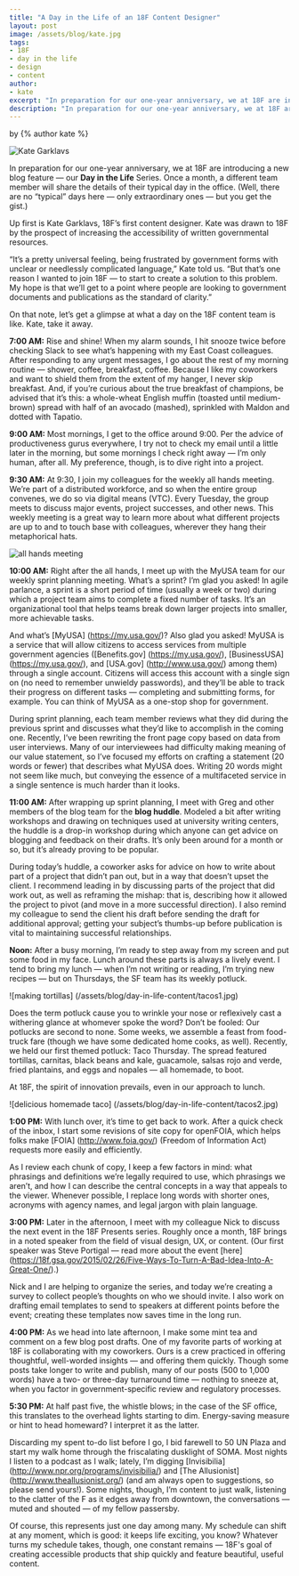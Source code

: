 ```yaml
---
title: "A Day in the Life of an 18F Content Designer"
layout: post
image: /assets/blog/kate.jpg
tags:
- 18F
- day in the life
- design
- content
author:
- kate
excerpt: "In preparation for our one-year anniversary, we at 18F are introducing a new blog feature — our Day in the Life Series. Once a month, a different team member will share the details of their typical day in the office. Up first is Kate Garklavs, Content Designer."
description: "In preparation for our one-year anniversary, we at 18F are introducing a new blog feature — our Day in the Life Series. Once a month, a different team member will share the details of their typical day in the office. Up first is Kate Garklavs, Content Designer."
---
```


<p class="authors">
  by {% author kate %}
</p>

![Kate Garklavs](/assets/blog/day-in-life-content/kate.jpg)

In preparation for our one-year anniversary, we at 18F are introducing a new blog feature — our **Day in the Life** Series. Once a month, a different team member will share the details of their typical day in the office. (Well, there are no “typical” days here — only extraordinary ones — but you get the gist.) 

Up first is Kate Garklavs, 18F’s first content designer. Kate was drawn to 18F by the prospect of increasing the accessibility of written governmental resources. 

“It’s a pretty universal feeling, being frustrated by government forms with unclear or needlessly complicated language,” Kate told us. “But that’s one reason I wanted to join 18F — to start to create a solution to this problem. My hope is that we’ll get to a point where people are looking to government documents and publications as the standard of clarity.”

On that note, let’s get a glimpse at what a day on the 18F content team is like. Kate, take it away. 

**7:00 AM:** Rise and shine! When my alarm sounds, I hit snooze twice before checking Slack to see what’s happening with my East Coast colleagues. After responding to any urgent messages, I go about the rest of my morning routine — shower, coffee, breakfast, coffee. Because I like my coworkers and want to shield them from the extent of my hanger, I never skip breakfast. And, if you’re curious about the true breakfast of champions, be advised that it’s this: a whole-wheat English muffin (toasted until medium-brown) spread with half of an avocado (mashed), sprinkled with Maldon and dotted with Tapatio. 

**9:00 AM:** Most mornings, I get to the office around 9:00. Per the advice of productiveness gurus everywhere, I try not to check my email until a little later in the morning, but some mornings I check right away — I’m only human, after all. My preference, though, is to dive right into a project.

**9:30 AM:** At 9:30, I join my colleagues for the weekly all hands meeting. We’re part of a distributed workforce, and so when the entire group convenes, we do so via digital means (VTC). Every Tuesday, the group meets to discuss major events, project successes, and other news. This weekly meeting is a great way to learn more about what different projects are up to and to touch base with colleagues, wherever they hang their metaphorical hats.

![all hands meeting](/assets/blog/day-in-life-content/allhands.jpg)

**10:00 AM:** Right after the all hands, I meet up with the MyUSA team for our weekly sprint planning meeting. What’s a sprint? I’m glad you asked! In agile parlance, a sprint is a short period of time (usually a week or two) during which a project team aims to complete a fixed number of tasks. It’s an organizational tool that helps teams break down larger projects into smaller, more achievable tasks.

And what’s [MyUSA] (https://my.usa.gov/)? Also glad you asked! MyUSA is a service that will allow citizens to access services from multiple government agencies ([Benefits.gov] (https://my.usa.gov/), [BusinessUSA] (https://my.usa.gov/), and [USA.gov] (http://www.usa.gov/) among them) through a single account. Citizens will access this account with a single sign on (no need to remember unwieldy passwords), and they’ll be able to track their progress on different tasks — completing and submitting forms, for example. You can think of MyUSA as a one-stop shop for government.

During sprint planning, each team member reviews what they did during the previous sprint and discusses what they’d like to accomplish in the coming one. Recently, I’ve been rewriting the front page copy based on data from user interviews. Many of our interviewees had difficulty making meaning of our value statement, so I’ve focused my efforts on crafting a statement (20 words or fewer) that describes what MyUSA does. Writing 20 words might not seem like much, but conveying the essence of a multifaceted service in a single sentence is much harder than it looks. 

**11:00 AM:** After wrapping up sprint planning, I meet with Greg and other members of the blog team for the **blog huddle**. Modeled a bit after writing workshops and drawing on techniques used at university writing centers, the huddle is a drop-in workshop during which anyone can get advice on blogging and feedback on their drafts. It’s only been around for a month or so, but it’s already proving to be popular.

During today’s huddle, a coworker asks for advice on how to write about part of a project that didn’t pan out, but in a way that doesn’t upset the client. I recommend leading in by discussing parts of the project that did work out, as well as reframing the mishap: that is, describing how it allowed the project to pivot (and move in a more successful direction). I also remind my colleague to send the client his draft before sending the draft for additional approval; getting your subject’s thumbs-up before publication is vital to maintaining successful relationships. 

**Noon:** After a busy morning, I’m ready to step away from my screen and put some food in my face. Lunch around these parts is always a lively event. I tend to bring my lunch — when I’m not writing or reading, I’m trying new recipes — but on Thursdays, the SF team has its weekly potluck.

![making tortillas] (/assets/blog/day-in-life-content/tacos1.jpg) 

Does the term potluck cause you to wrinkle your nose or reflexively cast a withering glance at whomever spoke the word? Don’t be fooled: Our potlucks are second to none. Some weeks, we assemble a feast from food-truck fare (though we have some dedicated home cooks, as well). Recently, we held our first themed potluck: Taco Thursday. The spread featured tortillas, carnitas, black beans and kale, guacamole, salsas rojo and verde, fried plantains, and eggs and nopales — all homemade, to boot. 

At 18F, the spirit of innovation prevails, even in our approach to lunch. 

![delicious homemade taco] (/assets/blog/day-in-life-content/tacos2.jpg)

**1:00 PM:** With lunch over, it’s time to get back to work. After a quick check of the inbox, I start some revisions of site copy for openFOIA, which helps folks make [FOIA] (http://www.foia.gov/) (Freedom of Information Act) requests more easily and efficiently. 

As I review each chunk of copy, I keep a few factors in mind: what phrasings and definitions we’re legally required to use, which phrasings we aren’t, and how I can describe the central concepts in a way that appeals to the viewer. Whenever possible, I replace long words with shorter ones, acronyms with agency names, and legal jargon with plain language. 

**3:00 PM:** Later in the afternoon, I meet with my colleague Nick to discuss the next event in the 18F Presents series. Roughly once a month, 18F brings in a noted speaker from the field of visual design, UX, or content. (Our first speaker was Steve Portigal — read more about the event [here] (https://18f.gsa.gov/2015/02/26/Five-Ways-To-Turn-A-Bad-Idea-Into-A-Great-One/).)

Nick and I are helping to organize the series, and today we’re creating a survey to collect people’s thoughts on who we should invite. I also work on drafting email templates to send to speakers at different points before the event; creating these templates now saves time in the long run. 

**4:00 PM:** As we head into late afternoon, I make some mint tea and comment on a few blog post drafts. One of my favorite parts of working at 18F is collaborating with my coworkers. Ours is a crew practiced in offering thoughtful, well-worded insights — and offering them quickly. Though some posts take longer to write and publish, many of our posts (500 to 1,000 words) have a two- or three-day turnaround time — nothing to sneeze at, when you factor in government-specific review and regulatory processes.

**5:30 PM:** At half past five, the whistle blows; in the case of the SF office, this translates to the overhead lights starting to dim. Energy-saving measure or hint to head homeward? I interpret it as the latter. 

Discarding my spent to-do list before I go, I bid farewell to 50 UN Plaza and start my walk home through the friscalating dusklight of SOMA. Most nights I listen to a podcast as I walk; lately, I’m digging [Invisibilia] (http://www.npr.org/programs/invisibilia/) and [The Allusionist] (http://www.theallusionist.org/) (and am always open to suggestions, so please send yours!). Some nights, though, I’m content to just walk, listening to the clatter of the F as it edges away from downtown, the conversations — muted and shouted — of my fellow passersby.

Of course, this represents just one day among many. My schedule can shift at any moment, which is good: it keeps life exciting, you know? Whatever turns my schedule takes, though, one constant remains — 18F's goal of creating accessible products that ship quickly and feature beautiful, useful content.